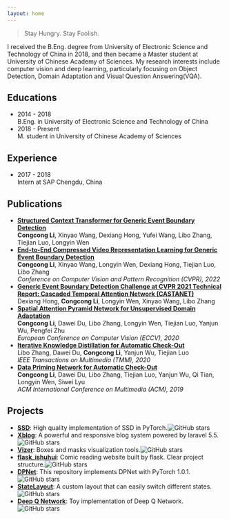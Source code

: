 ```yaml
---
layout: home
---
```


> Stay Hungry. Stay Foolish.

I received the B.Eng. degree from University of Electronic Science and Technology of China in 2018, and then became a Master student at University of Chinese Academy of Sciences. My research interests include computer vision and deep learning, particularly focusing on Object Detection, Domain Adaptation and Visual Question Answering(VQA).

## Educations
- 2014 - 2018  
  B.Eng. in University of Electronic Science and Technology of China
- 2018 - Present  
  M. student in University of Chinese Academy of Sciences

## Experience
- 2017 - 2018  
  Intern at SAP Chengdu, China

## Publications
- [**Structured Context Transformer for Generic Event Boundary Detection**](https://arxiv.org/abs/2206.02985)  
  **Congcong Li**, Xinyao Wang, Dexiang Hong, Yufei Wang, Libo Zhang, Tiejian Luo, Longyin Wen
- [**End-to-End Compressed Video Representation Learning for Generic Event Boundary Detection**](https://arxiv.org/abs/2203.15336)  
  **Congcong Li**, Xinyao Wang, Longyin Wen, Dexiang Hong, Tiejian Luo, Libo Zhang  
  *Conference on Computer Vision and Pattern Recognition (CVPR), 2022*
- [**Generic Event Boundary Detection Challenge at CVPR 2021 Technical Report: Cascaded Temporal Attention Network (CASTANET)**](https://arxiv.org/abs/2107.00239)  
  Dexiang Hong, **Congcong Li**, Longyin Wen, Xinyao Wang, Libo Zhang  
- [**Spatial Attention Pyramid Network for Unsupervised Domain Adaptation**](https://arxiv.org/abs/2003.12979)  
  **Congcong Li**, Dawei Du, Libo Zhang, Longyin Wen, Tiejian Luo, Yanjun Wu, Pengfei Zhu  
  *European Conference on Computer Vision (ECCV), 2020*
- [**Iterative Knowledge Distillation for Automatic Check-Out**](https://isrc.iscas.ac.cn/zhanglibo/pdfs/2020/IEEE_Transactions_on_Multimedia.pdf)  
  Libo Zhang, Dawei Du, **Congcong Li**, Yanjun Wu, Tiejian Luo  
  *IEEE Transactions on Multimedia (TMM), 2020*
- [**Data Priming Network for Automatic Check-Out**](https://arxiv.org/abs/1904.04978)  
  **Congcong Li**, Dawei Du, Libo Zhang, Tiejian Luo, Yanjun Wu, Qi Tian, Longyin Wen, Siwei Lyu  
  *ACM International Conference on Multimedia (ACM), 2019*

## Projects
- [**SSD**](https://github.com/lufficc/SSD): High quality implementation of SSD in PyTorch.![GitHub stars](https://img.shields.io/github/stars/lufficc/ssd)
- [**Xblog**](https://github.com/lufficc/Xblog): A powerful and responsive blog system powered by laravel 5.5.![GitHub stars](https://img.shields.io/github/stars/lufficc/Xblog)
- [**Vizer**](https://github.com/lufficc/Vizer): Boxes and masks visualization tools.![GitHub stars](https://img.shields.io/github/stars/lufficc/Vizer)
- [**flask_ishuhui**](https://github.com/lufficc/flask_ishuhui): Comic reading website built by flask. Clear project structure.![GitHub stars](https://img.shields.io/github/stars/lufficc/flask_ishuhui)
- [**DPNet**](https://github.com/lufficc/DPNet): This repository implements DPNet with PyTorch 1.0.1.![GitHub stars](https://img.shields.io/github/stars/lufficc/DPNet)
- [**StateLayout**](https://github.com/lufficc/StateLayout): A custom layout that can easily switch different states.![GitHub stars](https://img.shields.io/github/stars/lufficc/StateLayout)
- [**Deep Q Network**](https://github.com/lufficc/dqn): Toy implementation of Deep Q Network.![GitHub stars](https://img.shields.io/github/stars/lufficc/dqn)

